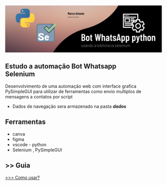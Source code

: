 ![img](/imagens/img-post.png)
## Estudo a automação Bot Whatsapp<br>Selenium
Desenvolvimento de uma automação web com interface grafica PySimpleGUI para utilizar de ferramentas como envio multiplos de mensagens a contatos por script

- Dados de navegação sera armazenado na pasta <b><i>dados</i></b> 
## Ferramentas
-   canva
-   figma
-   vscode - python
-   Selenium , PySimpleGUI
## >> Guia
<a href="https://github.com/marco0antonio0/bot-whatsapp-python/tree/main/como%20utilizar"> >>>  Como usar?</a>

